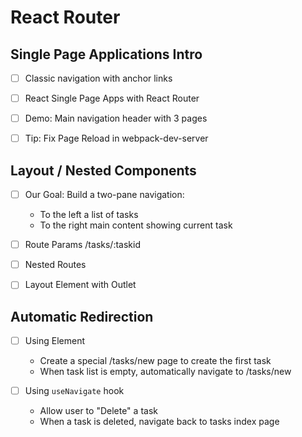 # React Router

## Single Page Applications Intro

- [ ] Classic navigation with anchor links

- [ ] React Single Page Apps with React Router

- [ ] Demo: Main navigation header with 3 pages

- [ ] Tip: Fix Page Reload in webpack-dev-server



## Layout  / Nested Components

- [ ] Our Goal: Build a two-pane navigation:
  - To the left a list of tasks
  - To the right main content showing current task

- [ ] Route Params /tasks/:taskid

- [ ] Nested Routes

- [ ] Layout Element with Outlet




## Automatic Redirection

- [ ] Using <Navigation /> Element
  - Create a special /tasks/new page to create the first task
  - When task list is empty, automatically navigate to /tasks/new

- [ ] Using `useNavigate` hook
  - Allow user to "Delete" a task
  - When a task is deleted, navigate back to tasks index page

